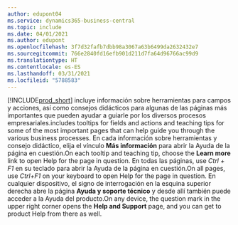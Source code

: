 ```yaml
---
author: edupont04
ms.service: dynamics365-business-central
ms.topic: include
ms.date: 04/01/2021
ms.author: edupont
ms.openlocfilehash: 3f7d32fafb7dbb98a3067a63b6499da2632432e7
ms.sourcegitcommit: 766e2840fd16efb901d211d7fa64d96766ac99d9
ms.translationtype: HT
ms.contentlocale: es-ES
ms.lasthandoff: 03/31/2021
ms.locfileid: "5788583"
---
```

[!INCLUDE[prod_short](prod_short.md)] <span data-ttu-id="6c2a8-101">incluye información sobre herramientas para campos y acciones, así como consejos didácticos para algunas de las páginas más importantes que pueden ayudar a guiarle por los diversos procesos empresariales.</span><span class="sxs-lookup"><span data-stu-id="6c2a8-101">includes tooltips for fields and actions and teaching tips for some of the most important pages that can help guide you through the various business processes.</span></span> <span data-ttu-id="6c2a8-102">En cada información sobre herramientas y consejo didáctico, elija el vínculo **Más información** para abrir la Ayuda de la página en cuestión.</span><span class="sxs-lookup"><span data-stu-id="6c2a8-102">On each tooltip and teaching tip, choose the **Learn more** link to open Help for the page in question.</span></span> <span data-ttu-id="6c2a8-103">En todas las páginas, use *Ctrl + F1* en su teclado para abrir la Ayuda de la página en cuestión.</span><span class="sxs-lookup"><span data-stu-id="6c2a8-103">On all pages, use *Ctrl+F1* on your keyboard to open Help for the page in question.</span></span> <span data-ttu-id="6c2a8-104">En cualquier dispositivo, el signo de interrogación en la esquina superior derecha abre la página **Ayuda y soporte técnico** y desde allí también puede acceder a la Ayuda del producto.</span><span class="sxs-lookup"><span data-stu-id="6c2a8-104">On any device, the question mark in the upper right corner opens the **Help and Support** page, and you can get to product Help from there as well.</span></span>  
